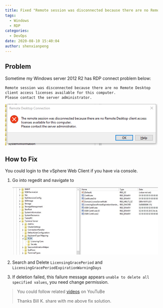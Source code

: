 ```yaml
---
title: Fixed "Remote session was disconnected because there are no Remote Desktop client access licenses available"
tags:
  - Windows
  - RDP
categories:
  - DevOps
date: 2020-08-10 15:40:04
author: shenxianpeng
---
```


## Problem

Sometime my Windows server 2012 R2 has RDP connect problem below:

```
Remote session was disconnected because there are no Remote Desktop client access licenses available for this computer.
Please contact the server administrator.
```

![RDP connect problem](rdp-problem/RDP-failed.png)

## How to Fix

You could login to the vSphere Web Client if you have via console.

1. Go into regedit and navigate to 

    ![Regedit](rdp-problem/regedit.jpg)

2. Search and Delete `LicensingGracePeriod` and `LicensingGracePeriodExpirationWarningDays`

3. If deletion failed, this failure message appears `unable to delete all specified values`, you need change permission.

> You could follow related [videos](https://www.youtube.com/results?search_query=unable+to+delete+all+specified+values) on YouTuBe
>
> Thanks Bill K. share with me above fix solution.







